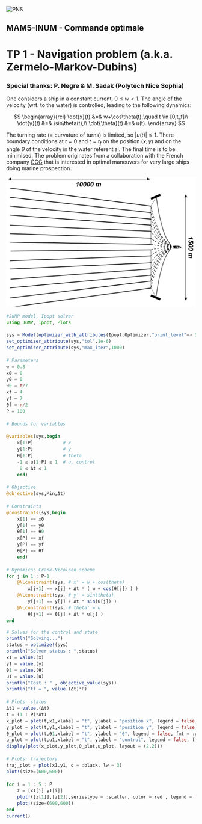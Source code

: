 ![PNS](http://caillau.perso.math.cnrs.fr/logo-pns.png)
## MAM5-INUM - Commande optimale
# TP 1 - Navigation problem (a.k.a. Zermelo-Markov-Dubins)
### Special thanks: P. Negre & M. Sadak (Polytech Nice Sophia)

One considers a ship in a constant current, $0 \leq w \lt 1$. The angle of the velocity (wrt. to the water) is controlled, leading to the following dynamics:

$$ \begin{array}{rcl}
     \dot{x}(t) &=& w+\cos\theta(t),\quad t \in [0,t_f]\\
     \dot{y}(t) &=& \sin\theta(t),\\
     \dot{\theta}(t) &=& u(t). 
   \end{array} $$

The turning rate (= curvature of turns) is limited, so $|u(t)| \leq 1$. There boundary conditions at $t=0$ and $t=t_f$ on the position $(x,y)$ and on the angle $\theta$ of the velocity in the water referential. The final time is to be minimised. The problem originates from a collaboration with the French company [CGG](https://www.cgg.com) that is interested in optimal maneuvers for very large ships doing marine prospection.

![ship](ship.png)

```julia
#JuMP model, Ipopt solver
using JuMP, Ipopt, Plots

sys = Model(optimizer_with_attributes(Ipopt.Optimizer,"print_level"=> 5))
set_optimizer_attribute(sys,"tol",1e-6)
set_optimizer_attribute(sys,"max_iter",1000)

# Parameters
w = 0.8
x0 = 0 
y0 = 0 
θ0 = π/7
xf = 4
yf = 7
θf =-π/2 
P = 100

# Bounds for variables

@variables(sys,begin
    x[1:P]           # x 
    y[1:P]           # y 
    θ[1:P]           # theta
    -1 ≤ u[1:P] ≤ 1  # u, control
     0 ≤ Δt ≤ 1 
    end)

# Objective
@objective(sys,Min,Δt)

# Constraints 
@constraints(sys,begin
    x[1] == x0
    y[1] == y0
    θ[1] == θ0
    x[P] == xf
    y[P] == yf
    θ[P] == θf
    end)

# Dynamics: Crank-Nicolson scheme
for j in 1 : P-1
    @NLconstraint(sys, # x' = w + cos(theta)
        x[j+1] == x[j] + Δt * ( w + cos(θ[j]) ) )
    @NLconstraint(sys, # y' = sin(theta) 
        y[j+1] == y[j] + Δt * sin(θ[j]) )
    @NLconstraint(sys, # theta' = u 
        θ[j+1] == θ[j] + Δt * u[j] )
end
```

```julia
# Solves for the control and state
println("Solving...")
status = optimize!(sys)
println("Solver status : ",status)
x1 = value.(x)
y1 = value.(y)
θ1 = value.(θ)
u1 = value.(u)
println("Cost : " , objective_value(sys))
println("tf = ", value.(Δt)*P)

# Plots: states 
Δt1 = value.(Δt)
t = (1 : P)*Δt1
x_plot = plot(t,x1,xlabel = "t", ylabel = "position x", legend = false, fmt = :png)
y_plot = plot(t,y1,xlabel = "t", ylabel = "position y", legend = false, fmt = :png)
θ_plot = plot(t,θ1,xlabel = "t", ylabel = "θ", legend = false, fmt = :png)
u_plot = plot(t,u1,xlabel = "t", ylabel = "control", legend = false, fmt = :png)
display(plot(x_plot,y_plot,θ_plot,u_plot, layout = (2,2)))

# Plots: trajectory 
traj_plot = plot(x1,y1, c = :black, lw = 3)
plot!(size=(600,600))

for i = 1 : 5 : P 
    z = [x1[i] y1[i]]
    plot!([z[1]],[z[2]],seriestype = :scatter, color =:red , legend = false) 
    plot!(size=(600,600))
end
current()
```